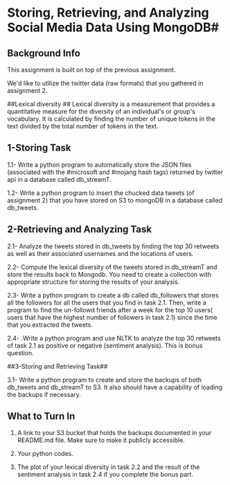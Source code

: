 # Storing, Retrieving, and Analyzing Social Media Data Using MongoDB#




##  Background Info ##
This assignment is built on top of the previous assignment.

We'd like to utilize the twitter data (raw formats) that you gathered in assignment 2. 

##Lexical diversity  ##
Lexical diversity is a measurement that provides a quantitative measure for the diversity of an individual's or group's vocabulary.  It is calculated by  finding the number of unique tokens in the text divided by the total number of tokens in the text. 

## 1-Storing Task ##


  1.1- Write a python program to automatically store the JSON files (associated with the #microsoft and #mojang hash tags) 
     returned by twitter api in  a database called db_streamT.
     
  1.2- Write a python program to insert the chucked data tweets (of assignment 2) that you have stored on S3 to mongoDB 
     in a database called db_tweets.

## 2-Retrieving and Analyzing Task ##
  2.1- Analyze the tweets stored in db_tweets by finding the top 30 retweets as well as their associated usernames and the locations 
   of users.
   
  2.2- Compute the lexical diversity of the tweets stored in db_streamT and store the results back to Mongodb. You need to create a collection 
    with appropriate structure for storing the results of your analysis.
    
  2.3- Write a python program to create a db called db_followers that stores all the followers for all the users that
     you find in task 2.1. Then, write a program to find the un-followd friends after a week for the top 10 users( users that have the highest number of followers in  task 2.1)
     since the time that you extracted the tweets.
     
  2.4- .Write a python program and use NLTK to analyze the top 30 retweets of task 2.1 as positive or negative (sentiment analysis). This is bonus question.

##3-Storing and Retrieving Task##

  3.1- Write a python program to create and store the backups of both db_tweets and db_streamT to S3. It also should have a capability of
     loading the backups if necessary.
     

## What to Turn In ##
 
1. A link to your S3 bucket that holds the backups documented in your README.md file.  Make sure to make it publicly accessible.

2. Your python codes.

3. The plot of your lexical diversity in task 2.2 and the result of the sentiment analysis in task 2.4 if you complete the bonus part.
